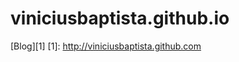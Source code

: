 viniciusbaptista.github.io
========================

[Blog][1]
[1]: http://viniciusbaptista.github.com

